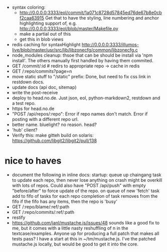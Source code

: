 - syntax coloring:
    - http://0.0.0.0:3333/eol/commit/1a071c8728d57845ed76de67b8e0cbf2caa63915
        Get that to have the styling, line numbering and anchor highlighting support
        of, e.g. http://0.0.0.0:3333/eol/blob/master/Makefile.py
    - make a partial out of this
    - get this in blob views
- redis caching for syntaxHighlight
  http://0.0.0.0:3333/illumos-live/blob/master/usr/src/lib/libzonecfg/common/libzonecfg.c
- node_modules cleanup: thsoe that can be should be install via
  'npm install'. The others manually first handled by having them
  commited.
- GET /commit/:id   # redirs to appropriate repo -> cache in redis
- GET /:repo/commits?page=n
- move static stuff to "/static" prefix: Done, but need to fix css link in restdown docs.
- update docs (api doc, sitemap)
- write the post-receive
- deploy to head.no.de. Just json, eol, python-markdown2, restdown and a test repo.
- https for head.no.de
- "POST /api/repos/:repo": Error if repo names don't match. Error if
  posting with a different repo url.
- better name. bluelight? no reason. head?
- 'hub' client?
- Verify this: make gitteh build on solaris:
  https://github.com/libgit2/libgit2/pull/138


# nice to haves

- document the following in inline docs:
    startup: queue up chaingang task to update each repo, then never lose anything on crash
        might be overkill with lots of repos. Could also have "POST /api/push" with empty
        "before/after" to force update of the repo.
    on queue of new 'fetch' task add to fifo of tasks for each repo
        completion of task removes from the fifo
        if the fifo has any items, then the repo is 'busy'
- GET /:repo/blame/:ref/:path
- GET /:repo/commits/:ref/:path
- restify
- https://github.com/janl/mustache.js/issues/48
    sounds like a good fix to me, but it comes with a little nasty
    reshuffling of n in the textcase/examples. Anyone up for producing a full
    patch that makes all tests pass? I have a start at this in ~/tm/mustache.js.
  I've the patched mustache.js locally, but would be good to get it into
  the core.
